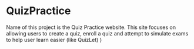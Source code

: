 # QuizPractice
Name of this project is the Quiz Practice website. This site focuses on allowing users to create a quiz, enroll a quiz and attempt to simulate exams to help user learn easier (like QuizLet) )
